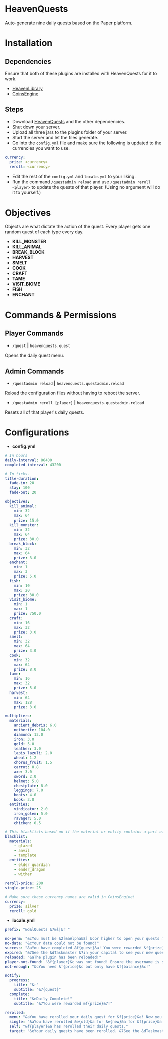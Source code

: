 # HeavenQuests
Auto-generate nine daily quests based on the Paper platform.

# Installation
## Dependencies
Ensure that both of these plugins are installed with HeavenQuests for it to work.
- [HeavenLibrary](https://modrinth.com/plugin/heavenlibrary)
- [CoinsEngine](https://hangar.papermc.io/NightExpress/CoinsEngine)

## Steps
- Download [HeavenQuests](https://modrinth.com/plugin/heavenquests) and the other dependencies.
- Shut down your server.
- Upload all three jars to the plugins folder of your server.
- Start the server and let the files generate.
- Go into the `config.yml` file and make sure the following is updated to the currencies you want to use.
```YAML
currency:
  prize: <currency>
  reroll: <currency>
```
- Edit the rest of the `config.yml` and `locale.yml` to your liking.
- Run the command `/questadmin reload` and use `/questadmin reroll <player>` to update the quests of that player. (Using no argument will do it to yourself.)

# Objectives
Objects are what dictate the action of the quest. Every player gets one random quest of each type every day.
- **KILL_MONSTER**
- **KILL_ANIMAL**
- **BREAK_BLOCK**
- **HARVEST**
- **SMELT**
- **COOK**
- **CRAFT**
- **TAME**
- **VISIT_BIOME**
- **FISH**
- **ENCHANT**

# Commands & Permissions
## Player Commands
- `/quest` **|** `heavenquests.quest`

Opens the daily quest menu.

## Admin Commands
- `/questadmin reload` **|** `heavenquests.questadmin.reload`

Reload the configuration files without having to reboot the server.

- `/questadmin reroll [player]` **|** `heavenquests.questadmin.reload`

Resets all of that player's daily quests.

# Configurations
- **config.yml**
```YAML
# In hours
daily-interval: 86400
completed-interval: 43200

# In ticks.
title-duration:
  fade-in: 20
  stay: 100
  fade-out: 20

objectives:
  kill_animal:
    min: 32
    max: 64
    prize: 15.0
  kill_monster:
    min: 32
    max: 64
    prize: 30.0
  break_block:
    min: 32
    max: 64
    prize: 3.0
  enchant:
    min: 1
    max: 3
    prize: 5.0
  fish:
    min: 10
    max: 20
    prize: 30.0
  visit_biome:
    min: 1
    max: 1
    prize: 750.0
  craft:
    min: 16
    max: 32
    prize: 3.0
  smelt:
    min: 32
    max: 64
    prize: 3.0
  cook:
    min: 32
    max: 64
    prize: 8.0
  tame:
    min: 16
    max: 32
    prize: 5.0
  harvest:
    min: 64
    max: 128
    prize: 3.0

multipliers:
  materials:
    ancient_debris: 6.0
    netherite: 104.0
    diamond: 13.0
    iron: 3.0
    gold: 5.0
    leather: 3.0
    lapis_lazuli: 2.0
    wheat: 1.2
    chorus_fruit: 1.5
    carrot: 0.8
    axe: 3.0
    sword: 2.0
    helmet: 5.0
    chestplate: 8.0
    leggings: 7.0
    boots: 4.0
    book: 3.0
  entities:
    vindicator: 2.0
    iron_golem: 5.0
    ravager: 5.0
    chicken: 0.5

# This blacklists based on if the material or entity contains a part of or all of the string in the blacklist.
blacklist:
  materials:
    - glazed
    - anvil
    - template
  entities:
    - elder_guardian
    - ender_dragon
    - wither

reroll-price: 200
single-price: 25

# Make sure these currency names are valid in CoinsEngine!
currency:
  prize: silver
  reroll: gold
```
- **locale.yml**
```YAML
prefix: "&d&lQuests &7&l|&r "

no-perm: "&cYou must be &2[&aAlpha&2] &cor higher to open your quests menu via this command. See the &dTaskmaster at your race's capital to view this."
no-data: "&cYour data could not be found!"
success: "&aYou have completed &f{quest}&a! You were rewarded &f{prize}&a!"
expired: "&7See the &dTaskmaster &7in your capital to see your new quests!"
reloaded: "&aThe plugin has been reloaded!"
player-not-found: "&f{player}&c was not found! Ensure the username is spelled correctly."
not-enough: "&cYou need &f{price}&c but only have &f{balance}&c!"

notify:
  progress:
    title: "&r"
    subtitle: "&7{quest}"
  complete:
    title: "&eDaily Complete!"
    subtitle: "&7You were rewarded &f{prize}&7!"

rerolled:
  menu: "&aYou have rerolled your daily quest for &f{price}&a! Now you have &f{balance}&a."
  single: "&aYou have rerolled &e{old}&a for &e{new}&a for &f{price}&a! Now you have &f{balance}&a."
  self: "&f{player}&a has rerolled their daily quests."
  target: "&eYour daily quests have been rerolled. &7See the &dTaskmaster &7in your capital to see your new quests!"
```